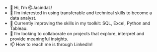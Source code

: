 - 👋 Hi, I’m @JacindaL!
- 👀 I’m interested in using transferable and technical skills to become a data analyst. 
- 🌱 Currently improving the skills in my toolkit: SQL, Excel, Python and Tableau. 
- 💞️ I’m looking to collaborate on projects that explore, interpret and provide meaningful insights.
- 📫 How to reach me is through LinkedIn! 

<!---
JacindaL/JacindaL is a ✨ special ✨ repository because its `README.md` (this file) appears on your GitHub profile.
You can click the Preview link to take a look at your changes.
--->
